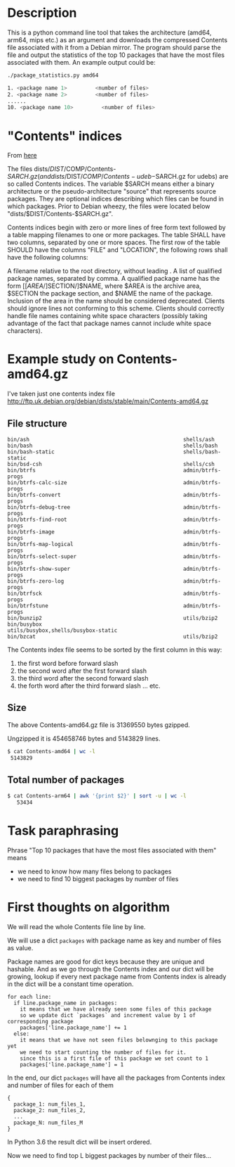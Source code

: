 # Description

This is a python command line tool that takes the architecture (amd64, arm64, mips etc.) as an argument and downloads the compressed Contents file associated with it from a Debian mirror. The program should parse the file and output the statistics of the top 10 packages that have the most files associated with them. An example output could be:

```bash
./package_statistics.py amd64

1. <package name 1>         <number of files>
2. <package name 2>         <number of files>
......
10. <package name 10>         <number of files>
```

# "Contents" indices

From [here](https://wiki.debian.org/DebianRepository/Format?action=show&redirect=RepositoryFormat#A.22Contents.22_indices)

The files dists/$DIST/$COMP/Contents-$SARCH.gz (and dists/$DIST/$COMP/Contents-udeb-$SARCH.gz for udebs) are so called Contents indices. The variable $SARCH means either a binary architecture or the pseudo-architecture "source" that represents source packages. They are optional indices describing which files can be found in which packages. Prior to Debian wheezy, the files were located below "dists/$DIST/Contents-$SARCH.gz".

Contents indices begin with zero or more lines of free form text followed by a table mapping filenames to one or more packages. The table SHALL have two columns, separated by one or more spaces. The first row of the table SHOULD have the columns "FILE" and "LOCATION", the following rows shall have the following columns:

A filename relative to the root directory, without leading .
A list of qualified package names, separated by comma. A qualified package name has the form [[$AREA/]$SECTION/]$NAME, where $AREA is the archive area, $SECTION the package section, and $NAME the name of the package. Inclusion of the area in the name should be considered deprecated.
Clients should ignore lines not conforming to this scheme. Clients should correctly handle file names containing white space characters (possibly taking advantage of the fact that package names cannot include white space characters).

# Example study on Contents-amd64.gz

I've taken just one contents index file
http://ftp.uk.debian.org/debian/dists/stable/main/Contents-amd64.gz

## File structure

```
bin/ash                                                 shells/ash
bin/bash                                                shells/bash
bin/bash-static                                         shells/bash-static
bin/bsd-csh                                             shells/csh
bin/btrfs                                               admin/btrfs-progs
bin/btrfs-calc-size                                     admin/btrfs-progs
bin/btrfs-convert                                       admin/btrfs-progs
bin/btrfs-debug-tree                                    admin/btrfs-progs
bin/btrfs-find-root                                     admin/btrfs-progs
bin/btrfs-image                                         admin/btrfs-progs
bin/btrfs-map-logical                                   admin/btrfs-progs
bin/btrfs-select-super                                  admin/btrfs-progs
bin/btrfs-show-super                                    admin/btrfs-progs
bin/btrfs-zero-log                                      admin/btrfs-progs
bin/btrfsck                                             admin/btrfs-progs
bin/btrfstune                                           admin/btrfs-progs
bin/bunzip2                                             utils/bzip2
bin/busybox                                             utils/busybox,shells/busybox-static
bin/bzcat                                               utils/bzip2
```

The Contents index file seems to be sorted by the first column in this way:

1. the first word before forward slash
2. the second word after the first forward slash
3. the third word after the second forward slash
4. the forth word after the third forward slash
...
etc.

## Size

The above Contents-amd64.gz file is 31369550 bytes gzipped.

Ungzipped it is 454658746 bytes and 5143829 lines.

```bash
$ cat Contents-amd64 | wc -l
 5143829
```

## Total number of packages

```bash
$ cat Contents-arm64 | awk '{print $2}' | sort -u | wc -l
   53434
```

# Task paraphrasing

Phrase "Top 10 packages that have the most files associated with them" means
- we need to know how many files belong to packages
- we need to find 10 biggest packages by number of files

# First thoughts on algorithm

We will read the whole Contents file line by line.

We will use a dict `packages` with package name as key and number of files as value.

Package names are good for dict keys because they are unique and hashable.
And as we go through the Contents index and our dict will be growing, lookup if every next package name from Contents index is already in the dict will be a constant time operation.

```
for each line:
  if line.package_name in packages:
    it means that we have already seen some files of this package
    so we update dict `packages` and increment value by 1 of corresponding package
    packages['line.package_name'] += 1
  else:
    it means that we have not seen files belownging to this package yet
    we need to start counting the number of files for it.
    since this is a first file of this package we set count to 1
    packages['line.package_name'] = 1
```

In the end, our dict `packages` will have all the packages from Contents index and number of files for each of them

```
{
  package_1: num_files_1,
  package_2: num_files_2,
  ...
  package_N: num_files_M
}
```

In Python 3.6 the result dict will be insert ordered.

Now we need to find top L biggest packages by number of their files...
